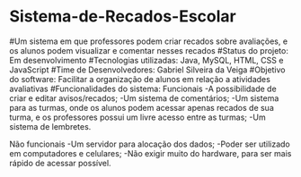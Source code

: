 # Sistema-de-Recados-Escolar
#Um sistema em que professores podem criar recados sobre avaliações, e os alunos podem visualizar e comentar nesses recados
#Status do projeto: Em desenvolvimento
#Tecnologias utilizadas: Java, MySQL, HTML, CSS e JavaScript
#Time de Desenvolvedores: Gabriel Silveira da Veiga
#Objetivo do software: Facilitar a organização de alunos em relação a atividades avaliativas
#Funcionalidades do sistema:
Funcionais
-A possibilidade de criar e editar avisos/recados;
-Um sistema de comentários;
-Um sistema para as turmas, onde os alunos podem acessar apenas recados de sua turma, e os professores possui um livre acesso entre as turmas;
-Um sistema de lembretes.

Não funcionais
-Um servidor para alocação dos dados;
-Poder ser utilizado em computadores e celulares;
-Não exigir muito do hardware, para ser mais rápido de acessar possível.
